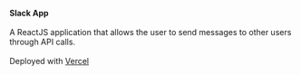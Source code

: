 **Slack App**</br>
</br>
A ReactJS application that allows the user to send messages to other users through API calls. </br>
</br>
Deployed with [Vercel](https://slack-app-eight.vercel.app)
